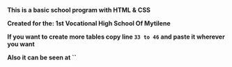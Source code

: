 **This is a basic school program with HTML & CSS**

**Created for the: 1st Vocational High School Of Mytilene**

**If you want to create more tables copy line `33 to 46` and paste it wherever you want**

**Also it can be seen at ``**
